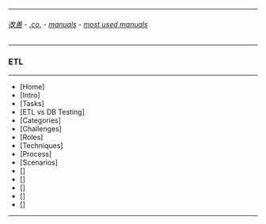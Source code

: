 
---

###### [改善](https://github.com/ttltrk/0C/blob/master/README.MD) - [.co.](https://github.com/ttltrk/PRG/blob/master/CODING.MD) - [manuals](https://github.com/ttltrk/PRG/blob/master/MAN.MD) - [most used manuals](https://github.com/ttltrk/PRG/blob/master/MUM.MD)

---

### ETL

---

* [Home]
* [Intro]
* [Tasks]
* [ETL vs DB Testing]
* [Categories]
* [Challenges]
* [Roles]
* [Techniques]
* [Process]
* [Scenarios]
* []
* []
* []
* []
* []

---

